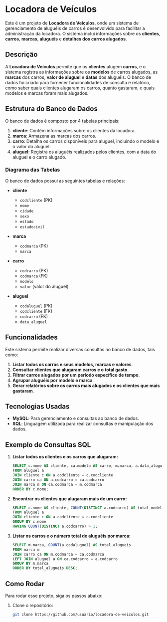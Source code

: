 # Locadora de Veículos

Este é um projeto de **Locadora de Veículos**, onde um sistema de gerenciamento de aluguéis de carros é desenvolvido para facilitar a administração da locadora. O sistema inclui informações sobre os **clientes**, **carros**, **marcas**, **aluguéis** e **detalhes dos carros alugados**.

## Descrição

A **Locadora de Veículos** permite que os **clientes** alugem **carros**, e o sistema registra as informações sobre os **modelos** de carros alugados, as **marcas** dos carros, **valor de aluguel** e **datas** dos aluguéis. O banco de dados foi criado para fornecer funcionalidades de consulta e relatório, como saber quais clientes alugaram os carros, quanto gastaram, e quais modelos e marcas foram mais alugados.

## Estrutura do Banco de Dados

O banco de dados é composto por 4 tabelas principais:

1. **cliente**: Contém informações sobre os clientes da locadora.
2. **marca**: Armazena as marcas dos carros.
3. **carro**: Detalha os carros disponíveis para aluguel, incluindo o modelo e o valor do aluguel.
4. **aluguel**: Registra os aluguéis realizados pelos clientes, com a data do aluguel e o carro alugado.

### Diagrama das Tabelas

O banco de dados possui as seguintes tabelas e relações:

- **cliente**
    - `codcliente` (PK)
    - `nome`
    - `cidade`
    - `sexo`
    - `estado`
    - `estadocivil`

- **marca**
    - `codmarca` (PK)
    - `marca`

- **carro**
    - `codcarro` (PK)
    - `codmarca` (FK)
    - `modelo`
    - `valor` (valor do aluguel)

- **aluguel**
    - `codaluguel` (PK)
    - `codcliente` (FK)
    - `codcarro` (FK)
    - `data_aluguel`

## Funcionalidades

Este sistema permite realizar diversas consultas no banco de dados, tais como:

1. **Listar todos os carros e seus modelos, marcas e valores**.
2. **Consultar clientes que alugaram carros e o total gasto**.
3. **Filtrar carros alugados por um período específico de tempo**.
4. **Agrupar aluguéis por modelo e marca**.
5. **Gerar relatórios sobre os carros mais alugados e os clientes que mais gastaram**.

## Tecnologias Usadas

- **MySQL**: Para gerenciamento e consultas ao banco de dados.
- **SQL**: Linguagem utilizada para realizar consultas e manipulação dos dados.

## Exemplo de Consultas SQL

1. **Listar todos os clientes e os carros que alugaram:**

    ```sql
    SELECT c.nome AS cliente, ca.modelo AS carro, m.marca, a.data_aluguel
    FROM aluguel a
    JOIN cliente c ON a.codcliente = c.codcliente
    JOIN carro ca ON a.codcarro = ca.codcarro
    JOIN marca m ON ca.codmarca = m.codmarca
    ORDER BY c.nome;
    ```

2. **Encontrar os clientes que alugaram mais de um carro:**

    ```sql
    SELECT c.nome AS cliente, COUNT(DISTINCT a.codcarro) AS total_modelos_alugados
    FROM aluguel a
    JOIN cliente c ON a.codcliente = c.codcliente
    GROUP BY c.nome
    HAVING COUNT(DISTINCT a.codcarro) > 1;
    ```

3. **Listar os carros e o número total de aluguéis por marca:**

    ```sql
    SELECT m.marca, COUNT(a.codaluguel) AS total_alugueis
    FROM marca m
    JOIN carro ca ON m.codmarca = ca.codmarca
    LEFT JOIN aluguel a ON ca.codcarro = a.codcarro
    GROUP BY m.marca
    ORDER BY total_alugueis DESC;
    ```

## Como Rodar

Para rodar esse projeto, siga os passos abaixo:

1. Clone o repositório:
   ```bash
   git clone https://github.com/usuario/locadora-de-veiculos.git
